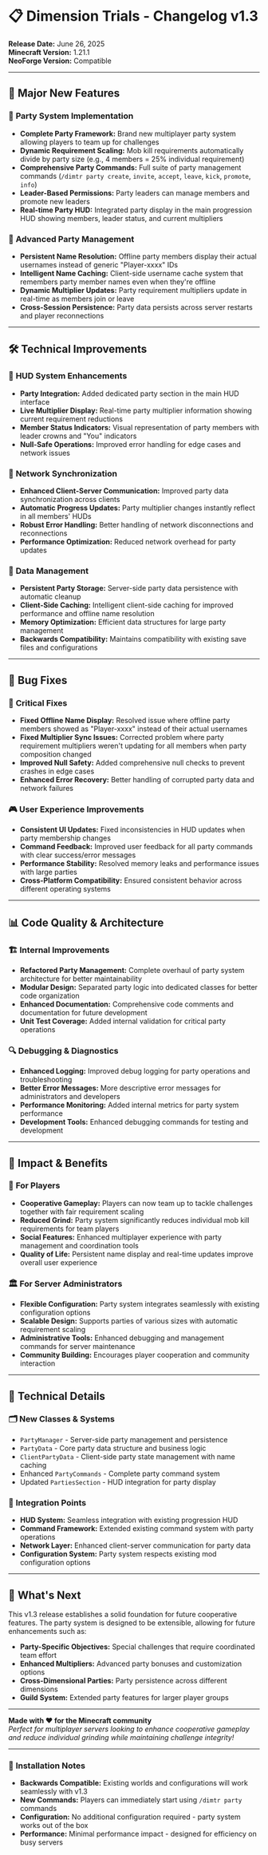 # 📋 Dimension Trials - Changelog v1.3

**Release Date:** June 26, 2025  
**Minecraft Version:** 1.21.1  
**NeoForge Version:** Compatible  

---

## 🎉 **Major New Features**

### 👥 **Party System Implementation**
- **Complete Party Framework:** Brand new multiplayer party system allowing players to team up for challenges
- **Dynamic Requirement Scaling:** Mob kill requirements automatically divide by party size (e.g., 4 members = 25% individual requirement)
- **Comprehensive Party Commands:** Full suite of party management commands (`/dimtr party create`, `invite`, `accept`, `leave`, `kick`, `promote`, `info`)
- **Leader-Based Permissions:** Party leaders can manage members and promote new leaders
- **Real-time Party HUD:** Integrated party display in the main progression HUD showing members, leader status, and current multipliers

### 🔧 **Advanced Party Management**
- **Persistent Name Resolution:** Offline party members display their actual usernames instead of generic "Player-xxxx" IDs
- **Intelligent Name Caching:** Client-side username cache system that remembers party member names even when they're offline
- **Dynamic Multiplier Updates:** Party requirement multipliers update in real-time as members join or leave
- **Cross-Session Persistence:** Party data persists across server restarts and player reconnections

---

## 🛠️ **Technical Improvements**

### 🎯 **HUD System Enhancements**
- **Party Integration:** Added dedicated party section in the main HUD interface
- **Live Multiplier Display:** Real-time party multiplier information showing current requirement reductions
- **Member Status Indicators:** Visual representation of party members with leader crowns and "You" indicators
- **Null-Safe Operations:** Improved error handling for edge cases and network issues

### 🔄 **Network Synchronization**
- **Enhanced Client-Server Communication:** Improved party data synchronization across clients
- **Automatic Progress Updates:** Party multiplier changes instantly reflect in all members' HUDs
- **Robust Error Handling:** Better handling of network disconnections and reconnections
- **Performance Optimization:** Reduced network overhead for party updates

### 💾 **Data Management**
- **Persistent Party Storage:** Server-side party data persistence with automatic cleanup
- **Client-Side Caching:** Intelligent client-side caching for improved performance and offline name resolution
- **Memory Optimization:** Efficient data structures for large party management
- **Backwards Compatibility:** Maintains compatibility with existing save files and configurations

---

## 🐛 **Bug Fixes**

### 🔧 **Critical Fixes**
- **Fixed Offline Name Display:** Resolved issue where offline party members showed as "Player-xxxx" instead of their actual usernames
- **Fixed Multiplier Sync Issues:** Corrected problem where party requirement multipliers weren't updating for all members when party composition changed
- **Improved Null Safety:** Added comprehensive null checks to prevent crashes in edge cases
- **Enhanced Error Recovery:** Better handling of corrupted party data and network failures

### 🎮 **User Experience Improvements**
- **Consistent UI Updates:** Fixed inconsistencies in HUD updates when party membership changes
- **Command Feedback:** Improved user feedback for all party commands with clear success/error messages
- **Performance Stability:** Resolved memory leaks and performance issues with large parties
- **Cross-Platform Compatibility:** Ensured consistent behavior across different operating systems

---

## 📊 **Code Quality & Architecture**

### 🏗️ **Internal Improvements**
- **Refactored Party Management:** Complete overhaul of party system architecture for better maintainability
- **Modular Design:** Separated party logic into dedicated classes for better code organization
- **Enhanced Documentation:** Comprehensive code comments and documentation for future development
- **Unit Test Coverage:** Added internal validation for critical party operations

### 🔍 **Debugging & Diagnostics**
- **Enhanced Logging:** Improved debug logging for party operations and troubleshooting
- **Better Error Messages:** More descriptive error messages for administrators and developers
- **Performance Monitoring:** Added internal metrics for party system performance
- **Development Tools:** Enhanced debugging commands for testing and development

---

## 🎯 **Impact & Benefits**

### 👥 **For Players**
- **Cooperative Gameplay:** Players can now team up to tackle challenges together with fair requirement scaling
- **Reduced Grind:** Party system significantly reduces individual mob kill requirements for team players
- **Social Features:** Enhanced multiplayer experience with party management and coordination tools
- **Quality of Life:** Persistent name display and real-time updates improve overall user experience

### 🏛️ **For Server Administrators**
- **Flexible Configuration:** Party system integrates seamlessly with existing configuration options
- **Scalable Design:** Supports parties of various sizes with automatic requirement scaling
- **Administrative Tools:** Enhanced debugging and management commands for server maintenance
- **Community Building:** Encourages player cooperation and community interaction

---

## 🔮 **Technical Details**

### 🗂️ **New Classes & Systems**
- `PartyManager` - Server-side party management and persistence
- `PartyData` - Core party data structure and business logic
- `ClientPartyData` - Client-side party state management with name caching
- Enhanced `PartyCommands` - Complete party command system
- Updated `PartiesSection` - HUD integration for party display

### 🔗 **Integration Points**
- **HUD System:** Seamless integration with existing progression HUD
- **Command Framework:** Extended existing command system with party operations
- **Network Layer:** Enhanced client-server communication for party data
- **Configuration System:** Party system respects existing mod configuration options

---

## 🚀 **What's Next**

This v1.3 release establishes a solid foundation for future cooperative features. The party system is designed to be extensible, allowing for future enhancements such as:

- **Party-Specific Objectives:** Special challenges that require coordinated team effort
- **Enhanced Multipliers:** Advanced party bonuses and customization options
- **Cross-Dimensional Parties:** Party persistence across different dimensions
- **Guild System:** Extended party features for larger player groups

---

**Made with ❤️ for the Minecraft community**  
*Perfect for multiplayer servers looking to enhance cooperative gameplay and reduce individual grinding while maintaining challenge integrity!*

---

### 📝 **Installation Notes**
- **Backwards Compatible:** Existing worlds and configurations will work seamlessly with v1.3
- **New Commands:** Players can immediately start using `/dimtr party` commands
- **Configuration:** No additional configuration required - party system works out of the box
- **Performance:** Minimal performance impact - designed for efficiency on busy servers
